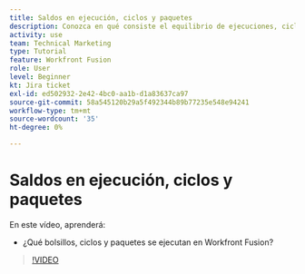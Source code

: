 ```yaml
---
title: Saldos en ejecución, ciclos y paquetes
description: Conozca en qué consiste el equilibrio de ejecuciones, ciclos y paquetes [!DNL Adobe Workfront Fusion].
activity: use
team: Technical Marketing
type: Tutorial
feature: Workfront Fusion
role: User
level: Beginner
kt: Jira ticket
exl-id: ed502932-2e42-4bc0-aa1b-d1a83637ca97
source-git-commit: 58a545120b29a5f492344b89b77235e548e94241
workflow-type: tm+mt
source-wordcount: '35'
ht-degree: 0%

---
```


# Saldos en ejecución, ciclos y paquetes

En este vídeo, aprenderá:

* ¿Qué bolsillos, ciclos y paquetes se ejecutan en Workfront Fusion?

>[!VIDEO](https://video.tv.adobe.com/v/335285/?quality=12)
